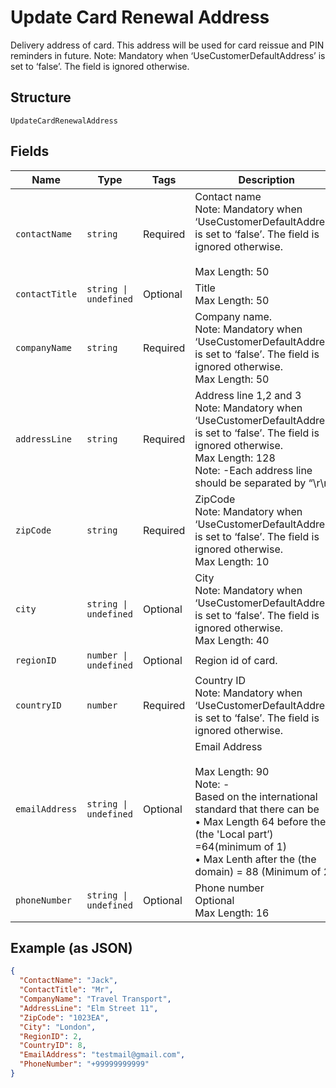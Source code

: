
# Update Card Renewal Address

Delivery address of card. This address will be used for card reissue and PIN reminders in future.
Note: Mandatory when ‘UseCustomerDefaultAddress’ is set to ‘false’. The field is ignored otherwise.

## Structure

`UpdateCardRenewalAddress`

## Fields

| Name | Type | Tags | Description |
|  --- | --- | --- | --- |
| `contactName` | `string` | Required | Contact name<br>Note: Mandatory when ‘UseCustomerDefaultAddress’ is set to ‘false’. The field is ignored otherwise.<br><br>Max Length: 50 |
| `contactTitle` | `string \| undefined` | Optional | Title<br>Max Length: 50 |
| `companyName` | `string` | Required | Company name.<br>Note: Mandatory when ‘UseCustomerDefaultAddress’ is set to ‘false’. The field is ignored otherwise.<br>Max Length: 50 |
| `addressLine` | `string` | Required | Address line 1,2 and 3<br>Note: Mandatory when ‘UseCustomerDefaultAddress’ is set to ‘false’. The field is ignored otherwise.<br>Max Length: 128<br>Note: -Each address line should be separated by “\r\n”. |
| `zipCode` | `string` | Required | ZipCode<br>Note: Mandatory when ‘UseCustomerDefaultAddress’ is set to ‘false’. The field is ignored otherwise.<br>Max Length: 10 |
| `city` | `string \| undefined` | Optional | City<br>Note: Mandatory when ‘UseCustomerDefaultAddress’ is set to ‘false’. The field is ignored otherwise.<br>Max Length: 40 |
| `regionID` | `number \| undefined` | Optional | Region id of card. |
| `countryID` | `number` | Required | Country ID<br>Note: Mandatory when ‘UseCustomerDefaultAddress’ is set to ‘false’. The field is ignored otherwise. |
| `emailAddress` | `string \| undefined` | Optional | Email Address<br><br>Max Length: 90<br>Note: -<br>Based on the international standard that there can be<br>•	Max Length 64 before the @ (the 'Local part’) =64(minimum of 1)<br>•	Max Lenth after the (the domain) = 88 (Minimum of 2) |
| `phoneNumber` | `string \| undefined` | Optional | Phone number<br>Optional<br>Max Length: 16 |

## Example (as JSON)

```json
{
  "ContactName": "Jack",
  "ContactTitle": "Mr",
  "CompanyName": "Travel Transport",
  "AddressLine": "Elm Street 11",
  "ZipCode": "1023EA",
  "City": "London",
  "RegionID": 2,
  "CountryID": 8,
  "EmailAddress": "testmail@gmail.com",
  "PhoneNumber": "+99999999999"
}
```

